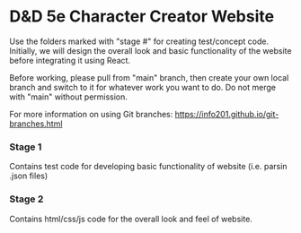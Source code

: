 # D&D 5e Character Creator Website

Use the folders marked with "stage #" for creating test/concept code. Initially, we will design the overall look and basic functionality of the website before integrating it using React.

Before working, please pull from "main" branch, then create your own local branch and switch to it for whatever work you want to do. Do not merge with "main" without permission.

For more information on using Git branches: https://info201.github.io/git-branches.html

### Stage 1
Contains test code for developing basic functionality of website (i.e. parsin .json files)

### Stage 2
Contains html/css/js code for the overall look and feel of website.

